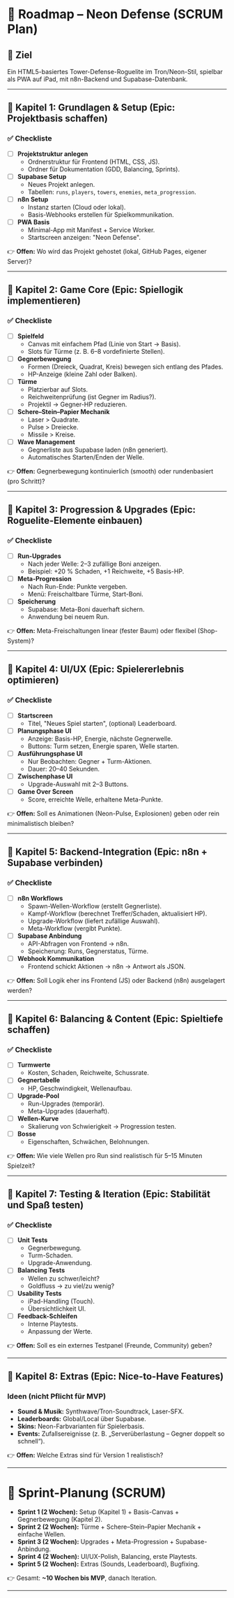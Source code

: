 # 📌 Roadmap – Neon Defense (SCRUM Plan)

## 🏁 Ziel
Ein HTML5-basiertes Tower-Defense-Roguelite im Tron/Neon-Stil, spielbar als PWA auf iPad, mit n8n-Backend und Supabase-Datenbank.  

---

## 📂 Kapitel 1: Grundlagen & Setup (Epic: Projektbasis schaffen)

### ✅ Checkliste
- [ ] **Projektstruktur anlegen**
  - Ordnerstruktur für Frontend (HTML, CSS, JS).
  - Ordner für Dokumentation (GDD, Balancing, Sprints).
- [ ] **Supabase Setup**
  - Neues Projekt anlegen.
  - Tabellen: `runs`, `players`, `towers`, `enemies`, `meta_progression`.
- [ ] **n8n Setup**
  - Instanz starten (Cloud oder lokal).
  - Basis-Webhooks erstellen für Spielkommunikation.
- [ ] **PWA Basis**
  - Minimal-App mit Manifest + Service Worker.
  - Startscreen anzeigen: "Neon Defense".

👉 **Offen:** Wo wird das Projekt gehostet (lokal, GitHub Pages, eigener Server)?  

---

## 📂 Kapitel 2: Game Core (Epic: Spiellogik implementieren)

### ✅ Checkliste
- [ ] **Spielfeld**
  - Canvas mit einfachem Pfad (Linie von Start → Basis).
  - Slots für Türme (z. B. 6–8 vordefinierte Stellen).
- [ ] **Gegnerbewegung**
  - Formen (Dreieck, Quadrat, Kreis) bewegen sich entlang des Pfades.
  - HP-Anzeige (kleine Zahl oder Balken).
- [ ] **Türme**
  - Platzierbar auf Slots.
  - Reichweitenprüfung (ist Gegner im Radius?).
  - Projektil → Gegner-HP reduzieren.
- [ ] **Schere–Stein–Papier Mechanik**
  - Laser > Quadrate.
  - Pulse > Dreiecke.
  - Missile > Kreise.
- [ ] **Wave Management**
  - Gegnerliste aus Supabase laden (n8n generiert).
  - Automatisches Starten/Enden der Welle.

👉 **Offen:** Gegnerbewegung kontinuierlich (smooth) oder rundenbasiert (pro Schritt)?  

---

## 📂 Kapitel 3: Progression & Upgrades (Epic: Roguelite-Elemente einbauen)

### ✅ Checkliste
- [ ] **Run-Upgrades**
  - Nach jeder Welle: 2–3 zufällige Boni anzeigen.
  - Beispiel: +20 % Schaden, +1 Reichweite, +5 Basis-HP.
- [ ] **Meta-Progression**
  - Nach Run-Ende: Punkte vergeben.
  - Menü: Freischaltbare Türme, Start-Boni.
- [ ] **Speicherung**
  - Supabase: Meta-Boni dauerhaft sichern.
  - Anwendung bei neuem Run.

👉 **Offen:** Meta-Freischaltungen linear (fester Baum) oder flexibel (Shop-System)?  

---

## 📂 Kapitel 4: UI/UX (Epic: Spielererlebnis optimieren)

### ✅ Checkliste
- [ ] **Startscreen**
  - Titel, "Neues Spiel starten", (optional) Leaderboard.
- [ ] **Planungsphase UI**
  - Anzeige: Basis-HP, Energie, nächste Gegnerwelle.
  - Buttons: Turm setzen, Energie sparen, Welle starten.
- [ ] **Ausführungsphase UI**
  - Nur Beobachten: Gegner + Turm-Aktionen.
  - Dauer: 20–40 Sekunden.
- [ ] **Zwischenphase UI**
  - Upgrade-Auswahl mit 2–3 Buttons.
- [ ] **Game Over Screen**
  - Score, erreichte Welle, erhaltene Meta-Punkte.

👉 **Offen:** Soll es Animationen (Neon-Pulse, Explosionen) geben oder rein minimalistisch bleiben?  

---

## 📂 Kapitel 5: Backend-Integration (Epic: n8n + Supabase verbinden)

### ✅ Checkliste
- [ ] **n8n Workflows**
  - Spawn-Wellen-Workflow (erstellt Gegnerliste).
  - Kampf-Workflow (berechnet Treffer/Schaden, aktualisiert HP).
  - Upgrade-Workflow (liefert zufällige Auswahl).
  - Meta-Workflow (vergibt Punkte).
- [ ] **Supabase Anbindung**
  - API-Abfragen von Frontend → n8n.
  - Speicherung: Runs, Gegnerstatus, Türme.
- [ ] **Webhook Kommunikation**
  - Frontend schickt Aktionen → n8n → Antwort als JSON.

👉 **Offen:** Soll Logik eher ins Frontend (JS) oder Backend (n8n) ausgelagert werden?  

---

## 📂 Kapitel 6: Balancing & Content (Epic: Spieltiefe schaffen)

### ✅ Checkliste
- [ ] **Turmwerte**
  - Kosten, Schaden, Reichweite, Schussrate.
- [ ] **Gegnertabelle**
  - HP, Geschwindigkeit, Wellenaufbau.
- [ ] **Upgrade-Pool**
  - Run-Upgrades (temporär).
  - Meta-Upgrades (dauerhaft).
- [ ] **Wellen-Kurve**
  - Skalierung von Schwierigkeit → Progression testen.
- [ ] **Bosse**
  - Eigenschaften, Schwächen, Belohnungen.

👉 **Offen:** Wie viele Wellen pro Run sind realistisch für 5–15 Minuten Spielzeit?  

---

## 📂 Kapitel 7: Testing & Iteration (Epic: Stabilität und Spaß testen)

### ✅ Checkliste
- [ ] **Unit Tests**
  - Gegnerbewegung.
  - Turm-Schaden.
  - Upgrade-Anwendung.
- [ ] **Balancing Tests**
  - Wellen zu schwer/leicht?
  - Goldfluss → zu viel/zu wenig?
- [ ] **Usability Tests**
  - iPad-Handling (Touch).
  - Übersichtlichkeit UI.
- [ ] **Feedback-Schleifen**
  - Interne Playtests.
  - Anpassung der Werte.

👉 **Offen:** Soll es ein externes Testpanel (Freunde, Community) geben?  

---

## 📂 Kapitel 8: Extras (Epic: Nice-to-Have Features)

### Ideen (nicht Pflicht für MVP)
- **Sound & Musik:** Synthwave/Tron-Soundtrack, Laser-SFX.  
- **Leaderboards:** Global/Local über Supabase.  
- **Skins:** Neon-Farbvarianten für Spielerbasis.  
- **Events:** Zufallsereignisse (z. B. „Serverüberlastung – Gegner doppelt so schnell“).  

👉 **Offen:** Welche Extras sind für Version 1 realistisch?  

---

# 🚀 Sprint-Planung (SCRUM)

- **Sprint 1 (2 Wochen):** Setup (Kapitel 1) + Basis-Canvas + Gegnerbewegung (Kapitel 2).  
- **Sprint 2 (2 Wochen):** Türme + Schere–Stein–Papier Mechanik + einfache Wellen.  
- **Sprint 3 (2 Wochen):** Upgrades + Meta-Progression + Supabase-Anbindung.  
- **Sprint 4 (2 Wochen):** UI/UX-Polish, Balancing, erste Playtests.  
- **Sprint 5 (2 Wochen):** Extras (Sounds, Leaderboard), Bugfixing.  

👉 Gesamt: **~10 Wochen bis MVP**, danach Iteration.  

---
